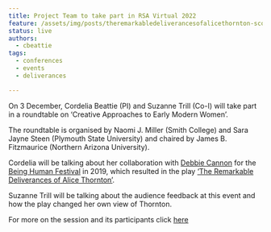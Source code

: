 ```yaml
---
title: Project Team to take part in RSA Virtual 2022
feature: /assets/img/posts/theremarkabledeliverancesofalicethornton-scottishstorytellingcentre.jpg
status: live
authors:
  - cbeattie
tags:
  - conferences
  - events
  - deliverances

---
```


On 3 December, Cordelia Beattie (PI) and Suzanne Trill (Co-I) will take part in a roundtable on ‘Creative Approaches to Early Modern Women’.

The roundtable is organised by Naomi J. Miller (Smith College) and Sara Jayne Steen  (Plymouth State University) and chaired by James B. Fitzmaurice (Northern Arizona University).

Cordelia will be talking about her collaboration with [Debbie Cannon](https://debbiecannon.org) for the [Being Human Festival](https://www.beinghumanfestival.org/resources/case-studies/finding-right-format-remarkable-deliverances-thornton) in 2019, which resulted in the play [‘The Remarkable Deliverances of Alice Thornton’](https://debbiecannon.org/the-remarkable-deliverances-of-alice-thornton/).

Suzanne Trill will be talking about the audience feedback at this event and how the play changed her own view of Thornton.

For more on the session and its participants click [here](https://rsa.confex.com/rsa/22virtual/meetingapp.cgi/Session/6131)
